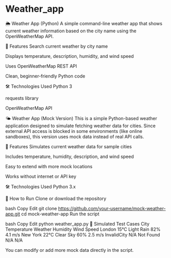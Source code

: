 # Weather_app

🌦 Weather App (Python)
A simple command-line weather app that shows current weather information based on the city name using the OpenWeatherMap API.

📌 Features
Search current weather by city name

Displays temperature, description, humidity, and wind speed

Uses OpenWeatherMap REST API
 
Clean, beginner-friendly Python code

🛠 Technologies Used 
Python 3

requests library

OpenWeatherMap API


🌤️ Weather App (Mock Version)
This is a simple Python-based weather application designed to simulate fetching weather data for cities.
Since external API access is blocked in some environments (like online sandboxes), this version uses mock data instead of real API calls.

📌 Features
Simulates current weather data for sample cities

Includes temperature, humidity, description, and wind speed

Easy to extend with more mock locations

Works without internet or API key

🛠 Technologies Used
Python 3.x

🚀 How to Run
Clone or download the repository

bash
Copy
Edit
git clone https://github.com/your-username/mock-weather-app.git
cd mock-weather-app
Run the script

bash
Copy
Edit
python weather_app.py
🧪 Simulated Test Cases
City	Temperature	Weather	Humidity	Wind Speed
London	15°C	Light Rain	82%	4.1 m/s
New York	22°C	Clear Sky	60%	2.5 m/s
InvalidCity	N/A	Not Found	N/A	N/A

You can modify or add more mock data directly in the script.
